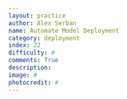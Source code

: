 ```yaml
---
layout: practice
author: Alex Serban
name: Automate Model Deployment
category: deployment
index: 22
difficulty: #
comments: True
description:
image: #
photocredit: #
---
```

